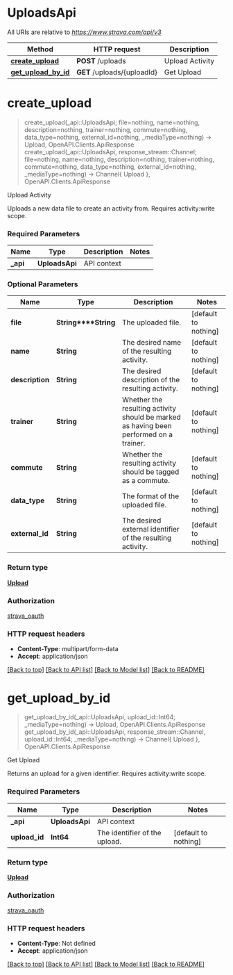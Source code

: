 # UploadsApi

All URIs are relative to *https://www.strava.com/api/v3*

Method | HTTP request | Description
------------- | ------------- | -------------
[**create_upload**](UploadsApi.md#create_upload) | **POST** /uploads | Upload Activity
[**get_upload_by_id**](UploadsApi.md#get_upload_by_id) | **GET** /uploads/{uploadId} | Get Upload


# **create_upload**
> create_upload(_api::UploadsApi; file=nothing, name=nothing, description=nothing, trainer=nothing, commute=nothing, data_type=nothing, external_id=nothing, _mediaType=nothing) -> Upload, OpenAPI.Clients.ApiResponse <br/>
> create_upload(_api::UploadsApi, response_stream::Channel; file=nothing, name=nothing, description=nothing, trainer=nothing, commute=nothing, data_type=nothing, external_id=nothing, _mediaType=nothing) -> Channel{ Upload }, OpenAPI.Clients.ApiResponse

Upload Activity

Uploads a new data file to create an activity from. Requires activity:write scope.

### Required Parameters

Name | Type | Description  | Notes
------------- | ------------- | ------------- | -------------
 **_api** | **UploadsApi** | API context | 

### Optional Parameters

Name | Type | Description  | Notes
------------- | ------------- | ------------- | -------------
 **file** | **String****String**| The uploaded file. | [default to nothing]
 **name** | **String**| The desired name of the resulting activity. | [default to nothing]
 **description** | **String**| The desired description of the resulting activity. | [default to nothing]
 **trainer** | **String**| Whether the resulting activity should be marked as having been performed on a trainer. | [default to nothing]
 **commute** | **String**| Whether the resulting activity should be tagged as a commute. | [default to nothing]
 **data_type** | **String**| The format of the uploaded file. | [default to nothing]
 **external_id** | **String**| The desired external identifier of the resulting activity. | [default to nothing]

### Return type

[**Upload**](Upload.md)

### Authorization

[strava_oauth](../../README.md#strava_oauth)

### HTTP request headers

 - **Content-Type**: multipart/form-data
 - **Accept**: application/json

[[Back to top]](#) [[Back to API list]](../../README.md#api-endpoints) [[Back to Model list]](../../README.md#models) [[Back to README]](../../README.md)

# **get_upload_by_id**
> get_upload_by_id(_api::UploadsApi, upload_id::Int64; _mediaType=nothing) -> Upload, OpenAPI.Clients.ApiResponse <br/>
> get_upload_by_id(_api::UploadsApi, response_stream::Channel, upload_id::Int64; _mediaType=nothing) -> Channel{ Upload }, OpenAPI.Clients.ApiResponse

Get Upload

Returns an upload for a given identifier. Requires activity:write scope.

### Required Parameters

Name | Type | Description  | Notes
------------- | ------------- | ------------- | -------------
 **_api** | **UploadsApi** | API context | 
**upload_id** | **Int64**| The identifier of the upload. | [default to nothing]

### Return type

[**Upload**](Upload.md)

### Authorization

[strava_oauth](../../README.md#strava_oauth)

### HTTP request headers

 - **Content-Type**: Not defined
 - **Accept**: application/json

[[Back to top]](#) [[Back to API list]](../../README.md#api-endpoints) [[Back to Model list]](../../README.md#models) [[Back to README]](../../README.md)

